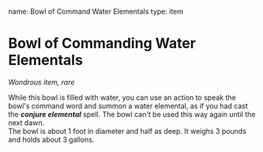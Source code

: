 name: Bowl of Command Water Elementals
type: item

# Bowl of Commanding Water Elementals 
_Wondrous item, rare_ 

While this bowl is filled with water, you can use an action to speak the bowl's command word and summon a water elemental, as if you had cast the **_conjure elemental_** spell. The bowl can't be used this way again until the next dawn.    
The bowl is about 1 foot in diameter and half as deep. It weighs 3 pounds and holds about 3 gallons. 
